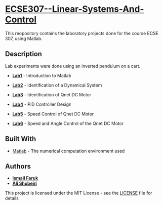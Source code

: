 # [ECSE307--Linear-Systems-And-Control ](https://www.mcgill.ca/study/2017-2018/courses/ecse-307)

This reopository contains the laboratory projects done for the course ECSE 307, using Matlab.

## Description

Lab experiments were done using an inverted pendulum on a cart.

*	[**Lab1**](Lab%201/Lab%20Report%201.pdf) - Introduction to Matlab

*	[**Lab2**](Lab%202/Lab2_Group6_Faruk_Shobeiri.pdf) - Identification of a Dynamical System

*	[**Lab3**](Lab%203/Lab%203%20Report.pdf) - Identification of Qnet DC Motor

*	[**Lab4**](Lab%204/Lab%204%20Report.pdf) - PID Controller Design

*	[**Lab5**](Lab%205/Lab%205%20Report.pdf) - Speed Control of Qnet DC Motor

*	[**Lab6**](Lab%206/Lab%206%20Report.pdf) - Speed and Angle Control of the Qnet DC Motor

## Built With

* [Matlab](http://matlabacademy.mathworks.com/) - The numerical computation environment used

## Authors

* [**Ismail Faruk**](https://github.com/ismailfaruk)
* [**Ali Shobeiri**](https://github.com/alishobeiri)

This project is licensed under the MIT License - see the [LICENSE](LICENSE) file for details
